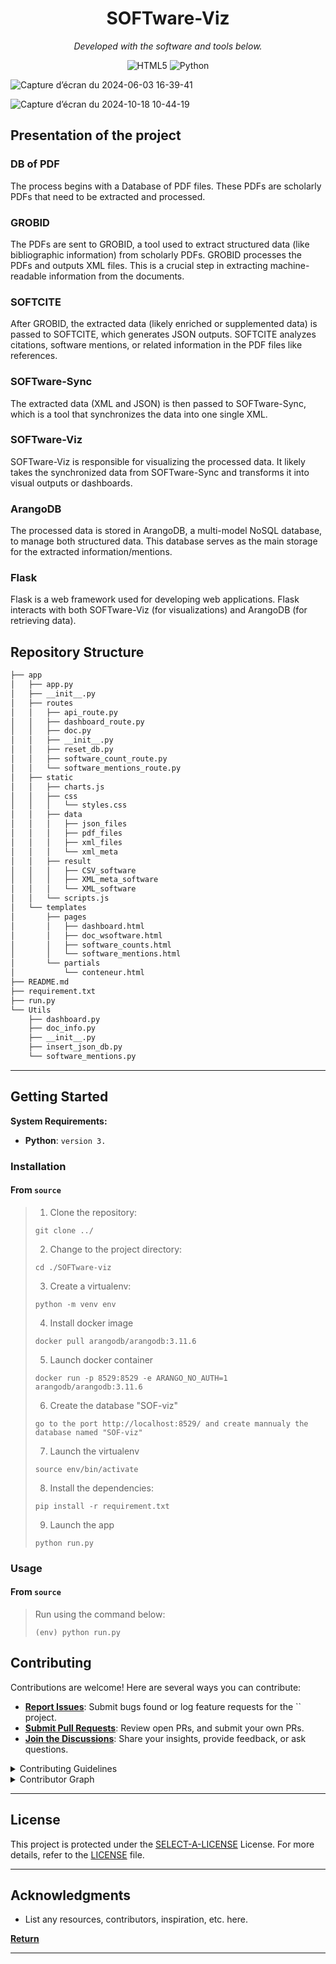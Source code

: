 <p align="center">
    <h1 align="center">SOFTware-Viz</h1>
</p>
<p align="center">
	<!-- local repository, no metadata badges. -->
<p>
<p align="center">
		<em>Developed with the software and tools below.</em>
</p>
<p align="center">
	<img src="https://img.shields.io/badge/HTML5-E34F26.svg?style=default&logo=HTML5&logoColor=white" alt="HTML5">
	<img src="https://img.shields.io/badge/Python-3776AB.svg?style=default&logo=Python&logoColor=white" alt="Python">
</p>

![Capture d’écran du 2024-06-03 16-39-41](https://github.com/Samuel-Scalbert/SOFTware-Viz/assets/32683708/6be2a593-0508-4e52-a7cb-2cf28b768f00)

![Capture d’écran du 2024-10-18 10-44-19](https://github.com/user-attachments/assets/e8d7bcea-9881-49af-abfc-d92f536b9233)

## Presentation of the project

### DB of PDF
The process begins with a Database of PDF files. These PDFs are scholarly PDFs that need to be extracted and processed.

### GROBID
The PDFs are sent to GROBID, a tool used to extract structured data (like bibliographic information) from scholarly PDFs. GROBID processes the PDFs and outputs XML files. This is a crucial step in extracting machine-readable information from the documents.

### SOFTCITE
After GROBID, the extracted data (likely enriched or supplemented data) is passed to SOFTCITE, which generates JSON outputs. SOFTCITE analyzes citations, software mentions, or related information in the PDF files like references.

### SOFTware-Sync
The extracted data (XML and JSON) is then passed to SOFTware-Sync, which is a tool that synchronizes the data into one single XML.

### SOFTware-Viz
SOFTware-Viz is responsible for visualizing the processed data. It likely takes the synchronized data from SOFTware-Sync and transforms it into visual outputs or dashboards.

### ArangoDB
The processed data is stored in ArangoDB, a multi-model NoSQL database, to manage both structured data. This database serves as the main storage for the extracted information/mentions.

### Flask
Flask is a web framework used for developing web applications. Flask interacts with both SOFTware-Viz (for visualizations) and ArangoDB (for retrieving data).



##  Repository Structure

```sh
├── app
│   ├── app.py
│   ├── __init__.py
│   ├── routes
│   │   ├── api_route.py
│   │   ├── dashboard_route.py
│   │   ├── doc.py
│   │   ├── __init__.py
│   │   ├── reset_db.py
│   │   ├── software_count_route.py
│   │   └── software_mentions_route.py
│   ├── static
│   │   ├── charts.js
│   │   ├── css
│   │   │   └── styles.css
│   │   ├── data
│   │   │   ├── json_files
│   │   │   ├── pdf_files
│   │   │   ├── xml_files
│   │   │   └── xml_meta
│   │   ├── result
│   │   │   ├── CSV_software
│   │   │   ├── XML_meta_software
│   │   │   └── XML_software
│   │   └── scripts.js
│   └── templates
│       ├── pages
│       │   ├── dashboard.html
│       │   ├── doc_wsoftware.html
│       │   ├── software_counts.html
│       │   └── software_mentions.html
│       └── partials
│           └── conteneur.html
├── README.md
├── requirement.txt
├── run.py
└── Utils
    ├── dashboard.py
    ├── doc_info.py
    ├── __init__.py
    ├── insert_json_db.py
    └── software_mentions.py

```

---
##  Getting Started

**System Requirements:**

* **Python**: `version 3.`

###  Installation

<h4>From <code>source</code></h4>

> 1. Clone the  repository:
>
> ```console
> git clone ../
> ```
>
> 2. Change to the project directory:
> ```console
> cd ./SOFTware-viz
> ```
>
> 3. Create a virtualenv:
> ```console
> python -m venv env
> ```
>
> 4. Install docker image
> ```console
> docker pull arangodb/arangodb:3.11.6
> ```
>
> 5. Launch docker container
> ```console
> docker run -p 8529:8529 -e ARANGO_NO_AUTH=1 arangodb/arangodb:3.11.6
> ```
>
> 6. Create the database "SOF-viz"
>```
> go to the port http://localhost:8529/ and create mannualy the database named "SOF-viz"
>```
>
> 7. Launch the virtualenv
> ```console
> source env/bin/activate
> ```
>
> 8. Install the dependencies:
> ```console
> pip install -r requirement.txt
> ```
> 
> 9. Launch the app
> ```console
> python run.py
> ```
>
###  Usage

<h4>From <code>source</code></h4>

> Run  using the command below:
> ```console
> (env) python run.py
> ```

##  Contributing

Contributions are welcome! Here are several ways you can contribute:

- **[Report Issues](https://local/SOFTware-Viz/issues)**: Submit bugs found or log feature requests for the `` project.
- **[Submit Pull Requests](https://local/SOFTware-Viz/blob/main/CONTRIBUTING.md)**: Review open PRs, and submit your own PRs.
- **[Join the Discussions](https://local/SOFTware-Viz/discussions)**: Share your insights, provide feedback, or ask questions.

<details closed>
<summary>Contributing Guidelines</summary>

1. **Fork the Repository**: Start by forking the project repository to your local account.
2. **Clone Locally**: Clone the forked repository to your local machine using a git client.
   ```sh
   git clone ../
   ```
3. **Create a New Branch**: Always work on a new branch, giving it a descriptive name.
   ```sh
   git checkout -b new-feature-x
   ```
4. **Make Your Changes**: Develop and test your changes locally.
5. **Commit Your Changes**: Commit with a clear message describing your updates.
   ```sh
   git commit -m 'Implemented new feature x.'
   ```
6. **Push to local**: Push the changes to your forked repository.
   ```sh
   git push origin new-feature-x
   ```
7. **Submit a Pull Request**: Create a PR against the original project repository. Clearly describe the changes and their motivations.
8. **Review**: Once your PR is reviewed and approved, it will be merged into the main branch. Congratulations on your contribution!
</details>

<details closed>
<summary>Contributor Graph</summary>
<br>
<p align="center">
   <a href="https://local{/SOFTware-Viz/}graphs/contributors">
      <img src="https://contrib.rocks/image?repo=SOFTware-Viz">
   </a>
</p>
</details>

---

##  License

This project is protected under the [SELECT-A-LICENSE](https://choosealicense.com/licenses) License. For more details, refer to the [LICENSE](https://choosealicense.com/licenses/) file.

---

##  Acknowledgments

- List any resources, contributors, inspiration, etc. here.

[**Return**](#-overview)

---
